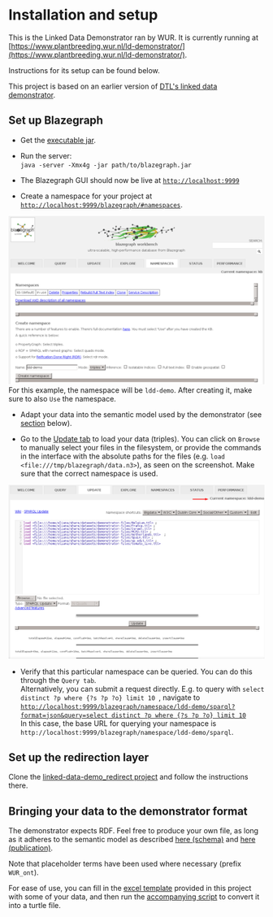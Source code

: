 # Installation and setup

This is the Linked Data Demonstrator ran by WUR. It is currently running at [https://www.plantbreeding.wur.nl/ld-demonstrator/](https://www.plantbreeding.wur.nl/ld-demonstrator/).

Instructions for its setup can be found below.

This project is based on an earlier version of [DTL's linked data demonstrator](https://github.com/DTL-FAIRData/linked-data-demo).

## Set up Blazegraph

* Get the [executable jar](https://wiki.blazegraph.com/wiki/index.php/NanoSparqlServer#Downloading_the_Executable_Jar).
* Run the server:  
  `java -server -Xmx4g -jar path/to/blazegraph.jar`  
  <!--`java -server -Xmx4g -jar C:\Users\papou001\My_portable_apps\Blazegraph\blazegraph.jar`  -->
  
* The Blazegraph GUI should now be live at [`http://localhost:9999`](http://localhost:9999)

* Create a namespace for your project at [`http://localhost:9999/blazegraph/#namespaces`](http://localhost:9999/blazegraph/#namespaces). 

![Creating a namespace](images/namespace.png "Creating the namespace")
For this example, the namespace will be `ldd-demo`. After creating it, make sure to also `Use` the namespace.

* Adapt your data into the semantic model used by the demonstrator (see [section](#bringing-your-data-to-the-demonstrator-format) below).

* Go to the [Update tab](http://localhost:9999/blazegraph/#update) to load your data (triples). You can click on `Browse` to manually select your files in the filesystem, or provide the commands in the interface with the absolute paths for the files (e.g. `load <file:///tmp/blazegraph/data.n3>`), as seen on the screenshot. Make sure that the correct namespace is used.

![Importing data](images/data_import.png "Importing the data (ttl files)")

* Verify that this particular namespace can be queried. You can do this through the `Query tab`.  
Alternatively, you can submit a request directly.
E.g. to query with `select distinct ?p where {?s ?p ?o} limit 10 `, navigate to
[`http://localhost:9999/blazegraph/namespace/ldd-demo/sparql?format=json&query=select distinct ?p where {?s ?p ?o} limit 10`](http://localhost:9999/blazegraph/namespace/ldd-demo/sparql?format=json&query=select%20distinct%20%3Fp%20where%20%7B%3Fs%20%3Fp%20%3Fo%7D%20limit%2010)  
In this case, the base URL for querying your namespace is `http://localhost:9999/blazegraph/namespace/ldd-demo/sparql`.


## Set up the redirection layer

Clone the [linked-data-demo_redirect project](https://github.com/PBR/linked-data-demo_redirect) and follow the instructions there.


## Bringing your data to the demonstrator format

The demonstrator expects RDF. Feel free to produce your own file, as long as it adheres to the semantic model as described [here (schema)](https://drive.google.com/open?id=1qc4JK6UPkcqrnceJb24bsM2_JMGKjo7ZjTAcTmz2D4o) and [here (publication)](http://ceur-ws.org/Vol-1933/poster-paper-12.pdf). 

Note that placeholder terms have been used where necessary (prefix `WUR_ont`).

For ease of use, you can fill in the [excel template](http://todo) provided in this project with some of your data, and then run the [accompanying script](http://todo) to convert it into a turtle file.



















